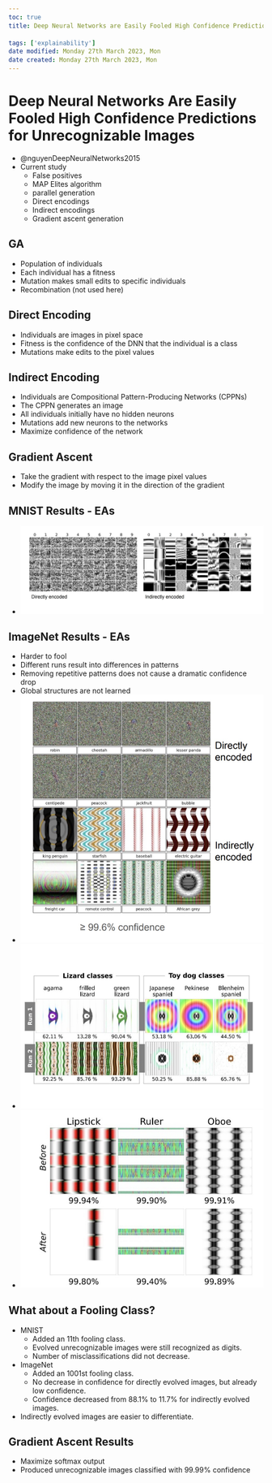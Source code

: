 ```yaml
---
toc: true
title: Deep Neural Networks are Easily Fooled High Confidence Predictions for Unrecognizable Images

tags: ['explainability']
date modified: Monday 27th March 2023, Mon
date created: Monday 27th March 2023, Mon
---
```


# Deep Neural Networks Are Easily Fooled High Confidence Predictions for Unrecognizable Images


- @nguyenDeepNeuralNetworks2015
- Current study
	- False positives
	- MAP Elites algorithm 
	- parallel generation
	- Direct encodings
	- Indirect encodings
	- Gradient ascent generation

## GA
- Population of individuals 
- Each individual has a fitness 
- Mutation makes small edits to specific individuals 
- Recombination (not used here)

## Direct Encoding
- Individuals are images in pixel space 
- Fitness is the confidence of the DNN that the individual is a class 
- Mutations make edits to the pixel values

## Indirect Encoding
- Individuals are Compositional Pattern-Producing Networks (CPPNs) 
- The CPPN generates an image 
- All individuals initially have no hidden neurons 
- Mutations add new neurons to the networks
- Maximize confidence of the network

## Gradient Ascent
- Take the gradient with respect to the image pixel values 
- Modify the image by moving it in the direction of the gradient

## MNIST Results - EAs
- ![](../images/Pasted%20image%2020230327124348.png)

## ImageNet Results - EAs
- Harder to fool
- Different runs result into differences in patterns
- Removing repetitive patterns does not cause a dramatic confidence drop
- Global structures are not learned
- ![](../images/Pasted%20image%2020230327124359.png)
- ![](../images/Pasted%20image%2020230327124413.png)
- ![](../images/Pasted%20image%2020230327124421.png)

## What about a Fooling Class?
- MNIST
	- Added an 11th fooling class. 
	- Evolved unrecognizable images were still recognized as digits. 
	- Number of misclassifications did not decrease.
- ImageNet
	- Added an 1001st fooling class. 
	- No decrease in confidence for directly evolved images, but already low confidence. 
	- Confidence decreased from 88.1% to 11.7% for indirectly evolved images.
- Indirectly evolved images are easier to differentiate.

## Gradient Ascent Results
- Maximize softmax output
- Produced unrecognizable images classified with 99.99% confidence




